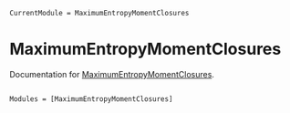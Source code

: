 ```@meta
CurrentModule = MaximumEntropyMomentClosures
```

# MaximumEntropyMomentClosures

Documentation for [MaximumEntropyMomentClosures](https://github.com/roman-schaerer/MaximumEntropyMomentClosures.jl).

```@index
```

```@autodocs
Modules = [MaximumEntropyMomentClosures]
```
